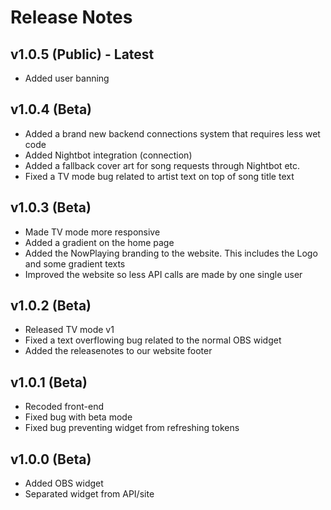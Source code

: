 # Release Notes

## v1.0.5 (Public) - Latest
- Added user banning

## v1.0.4 (Beta)
- Added a brand new backend connections system that requires less wet code
- Added Nightbot integration (connection)
- Added a fallback cover art for song requests through Nightbot etc.
- Fixed a TV mode bug related to artist text on top of song title text

## v1.0.3 (Beta)
- Made TV mode more responsive
- Added a gradient on the home page
- Added the NowPlaying branding to the website. This includes the Logo and some gradient texts
- Improved the website so less API calls are made by one single user

## v1.0.2 (Beta)
- Released TV mode v1
- Fixed a text overflowing bug related to the normal OBS widget
- Added the releasenotes to our website footer

## v1.0.1 (Beta)
- Recoded front-end
- Fixed bug with beta mode
- Fixed bug preventing widget from refreshing tokens

## v1.0.0 (Beta)
- Added OBS widget
- Separated widget from API/site
